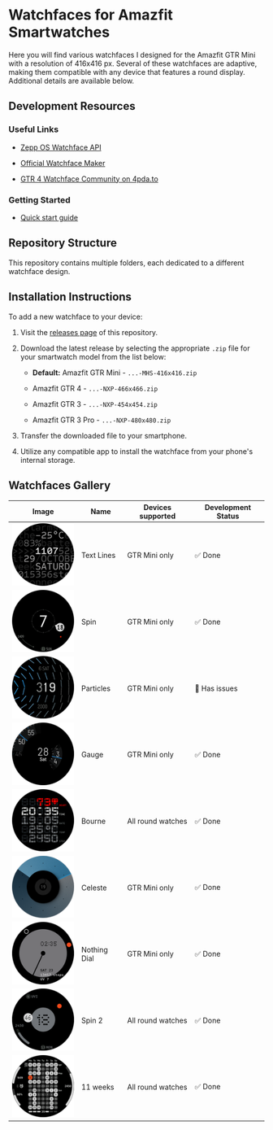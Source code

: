 # Watchfaces for Amazfit Smartwatches

Here you will find various watchfaces I designed for the Amazfit GTR Mini with a resolution of 416x416 px. Several of these watchfaces are adaptive, making them compatible with any device that features a round display. Additional details are available below.

## Development Resources

### Useful Links

- [Zepp OS Watchface API](https://docs.zepp.com/docs/watchface/api/hmUI/createWidget/)

- [Official Watchface Maker](https://watchface.zepp.com/create)

- [GTR 4 Watchface Community on 4pda.to](https://4pda.to/forum/index.php?showtopic=1055207)

### Getting Started

- [Quick start guide](https://docs.zepp.com/docs/guides/quick-start/)

## Repository Structure

This repository contains multiple folders, each dedicated to a different watchface design.


## Installation Instructions

To add a new watchface to your device:

1. Visit the [releases page](https://github.com/novvember/amazfit-watchfaces/releases) of this repository.

2. Download the latest release by selecting the appropriate `.zip` file for your smartwatch model from the list below:

   - **Default:** Amazfit GTR Mini - `...-MHS-416x416.zip`

   - Amazfit GTR 4 - `...-NXP-466x466.zip`

   - Amazfit GTR 3 - `...-NXP-454x454.zip`

   - Amazfit GTR 3 Pro - `...-NXP-480x480.zip`

3. Transfer the downloaded file to your smartphone.

4. Utilize any compatible app to install the watchface from your phone's internal storage.

## Watchfaces Gallery

| Image 	                    | Name       	| Devices supported | Development Status 	  |
|:-------------------------:  |------------  |------------------ |---------------------  |
| ![](./text-lines/demo.png)  | Text Lines 	| GTR Mini only 	  | ✅ Done             	|
| ![](./spin/demo.png)       	| Spin       	| GTR Mini only 	  | ✅ Done             	|
| ![](./particles/demo.png)   | Particles  	| GTR Mini only 	  | 🚫 Has issues        |
| ![](./gauge/demo.png)      	| Gauge      	| GTR Mini only 	  | ✅ Done             	|
| ![](./bourne/demo.png)      | Bourne     	| All round watches | ✅ Done             	|
| ![](./celeste/demo.png)     | Celeste    	| GTR Mini only 	  | ✅ Done             	|
| ![](./nothing-dial/demo.png)| Nothing Dial | GTR Mini only 	  | ✅ Done             	|
| ![](./spin-2/demo.png)      | Spin 2       | All round watches | ✅ Done             	|
| ![](./11-weeks/demo.png)    | 11 weeks     | All round watches | ✅ Done             	|
